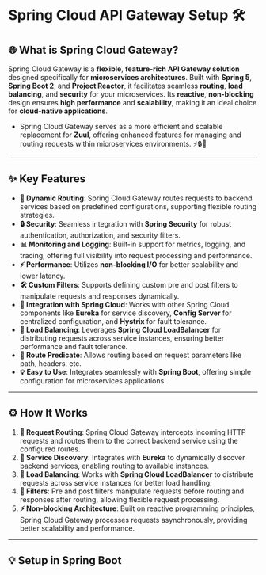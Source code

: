 # Spring Cloud API Gateway Setup 🛠️

## 🌐 What is Spring Cloud Gateway?

Spring Cloud Gateway is a **flexible**, **feature-rich API Gateway solution** designed specifically for **microservices architectures**. Built with **Spring 5**, **Spring Boot 2**, and **Project Reactor**, it facilitates seamless **routing**, **load balancing**, and **security** for your microservices. Its **reactive**, **non-blocking** design ensures **high performance** and **scalability**, making it an ideal choice for **cloud-native applications**.

 - Spring Cloud Gateway serves as a more efficient and scalable replacement for **Zuul**, offering enhanced features for managing and routing requests within microservices environments. ⚡🔒🔄

---

## ✨ Key Features
- **🔄 Dynamic Routing**: Spring Cloud Gateway routes requests to backend services based on predefined configurations, supporting flexible routing strategies.
- **🔒 Security**: Seamless integration with **Spring Security** for robust authentication, authorization, and security filters.
- **📊 Monitoring and Logging**: Built-in support for metrics, logging, and tracing, offering full visibility into request processing and performance.
- **⚡ Performance**: Utilizes **non-blocking I/O** for better scalability and lower latency.
- **🛠️ Custom Filters**: Supports defining custom pre and post filters to manipulate requests and responses dynamically.
- **🔗 Integration with Spring Cloud**: Works with other Spring Cloud components like **Eureka** for service discovery, **Config Server** for centralized configuration, and **Hystrix** for fault tolerance.
- **🔄 Load Balancing**: Leverages **Spring Cloud LoadBalancer** for distributing requests across service instances, ensuring better performance and fault tolerance.
- **📜 Route Predicate**: Allows routing based on request parameters like path, headers, etc.
- **💡 Easy to Use**: Integrates seamlessly with **Spring Boot**, offering simple configuration for microservices applications.

---

## ⚙️ How It Works
1. **🚪 Request Routing**: Spring Cloud Gateway intercepts incoming HTTP requests and routes them to the correct backend service using the configured routes.
2. **🔎 Service Discovery**: Integrates with **Eureka** to dynamically discover backend services, enabling routing to available instances.
3. **💨 Load Balancing**: Works with **Spring Cloud LoadBalancer** to distribute requests across service instances for better load handling.
4. **📜 Filters**: Pre and post filters manipulate requests before routing and responses after routing, allowing flexible request processing.
5. **⚡ Non-blocking Architecture**: Built on reactive programming principles, Spring Cloud Gateway processes requests asynchronously, providing better scalability and performance.

---

## 💡 Setup in Spring Boot
